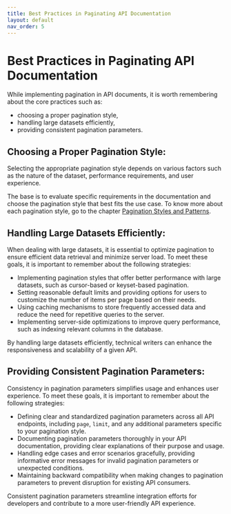 ```yaml
---
title: Best Practices in Paginating API Documentation
layout: default
nav_order: 5
---
```


# Best Practices in Paginating API Documentation

While implementing pagination in API documents, it is worth remembering about the core practices such as:
- choosing a proper pagination style,
- handling large datasets efficiently,
- providing consistent pagination parameters.

## Choosing a Proper Pagination Style:

Selecting the appropriate pagination style depends on various factors such as the nature of the dataset, performance requirements, and user experience. 

The base is to evaluate specific requirements in the documentation and choose the pagination style that best fits the use case. To know more about each pagination style, go to the chapter [Pagination Styles and Patterns](Pagination_Styles_and_Patterns.md).


## Handling Large Datasets Efficiently:

When dealing with large datasets, it is essential to optimize pagination to ensure efficient data retrieval and minimize server load. To meet these goals, it is important to remember about the following strategies:

- Implementing pagination styles that offer better performance with large datasets, such as cursor-based or keyset-based pagination.
- Setting reasonable default limits and providing options for users to customize the number of items per page based on their needs.
- Using caching mechanisms to store frequently accessed data and reduce the need for repetitive queries to the server.
- Implementing server-side optimizations to improve query performance, such as indexing relevant columns in the database.

By handling large datasets efficiently, technical writers can enhance the responsiveness and scalability of a given API.

## Providing Consistent Pagination Parameters:

Consistency in pagination parameters simplifies usage and enhances user experience. To meet these goals, it is important to remember about the following strategies:

- Defining clear and standardized pagination parameters across all API endpoints, including `page`, `limit`, and any additional parameters specific to your pagination style.
- Documenting pagination parameters thoroughly in your API documentation, providing clear explanations of their purpose and usage.
- Handling edge cases and error scenarios gracefully, providing informative error messages for invalid pagination parameters or unexpected conditions.
- Maintaining backward compatibility when making changes to pagination parameters to prevent disruption for existing API consumers.

Consistent pagination parameters streamline integration efforts for developers and contribute to a more user-friendly API experience.


